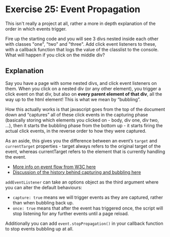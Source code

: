 # Exercise 25: Event Propagation

This isn't really a project at all, rather a more in depth explanation of the order in which events trigger.

Fire up the starting code and you will see 3 divs nested inside each other with classes "one", "two" and "three". Add click event listeners
to these, with a callback function that logs the value of the classlist to the console. What will happen if you click on the middle div?

## Explanation

Say you have a page with some nested divs, and click event listeners on them. When you click on a nested div (or any other element), you trigger a click event on that div, but also on **every parent element of that div**, all the way up to the html element! This is what we mean by “bubbling”.

How this actually works is that javascript goes from the top of the document down and “captures” all of these click events in the capturing phase (basically storing which elements you clicked on - body, div one, div two, …), then it starts the bubbling phase from the bottom up - it starts firing the actual click events, in the reverse order to how they were captured.

As an aside, this gives you the difference between an event’s `target` and `currentTarget` properties - target always refers to the original target of the event, whereas currentTarget refers to the element that is currently handling the event.

- [More info on event flow from W3C here](https://www.w3.org/TR/DOM-Level-3-Events/#event-flow)
- [Discussion of the history behind capturing and bubbling here](https://www.quirksmode.org/js/events_order.html#link4)

`addEventListener` can take an options object as the third argument where you can alter the default behaviours:

- `capture: true` means we will trigger events as they are captured, rather than when bubbling back up.
- `once: true` means that after the event has triggered once, the script will stop listening for any further events until a page reload.

Additionally you can add `event.stopPropagation()` in your callback function to stop events bubbling up at all.
